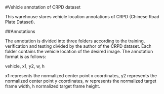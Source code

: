#Vehicle annotation of CRPD dataset

This warehouse stores vehicle location annotations of CRPD (Chinese Road Plate Dataset). 

##Annotations

The annotation is divided into three folders according to the training, verification and testing divided by the author of the CRPD dataset. Each folder contains the vehicle location of the desired image. The annotation format is as follows: 

vehicle, x1, y2, w, h 

x1 represents the normalized center point x coordinates, y2 represents the normalized center point y coordinates, w represents the normalized target frame width, h normalized target frame height.
